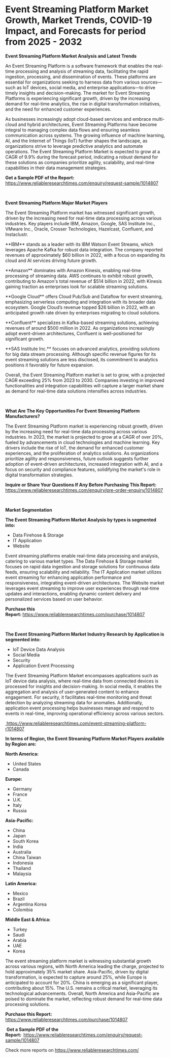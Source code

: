 <p><h1>Event Streaming Platform Market Growth, Market Trends, COVID-19 Impact, and Forecasts for period from 2025 - 2032</h1></p><p><strong>Event Streaming Platform Market Analysis and Latest Trends</strong></p>
<p><p>An Event Streaming Platform is a software framework that enables the real-time processing and analysis of streaming data, facilitating the rapid ingestion, processing, and dissemination of events. These platforms are essential for organizations seeking to harness data from various sources—such as IoT devices, social media, and enterprise applications—to drive timely insights and decision-making. The market for Event Streaming Platforms is experiencing significant growth, driven by the increasing demand for real-time analytics, the rise in digital transformation initiatives, and the need for enhanced customer experiences.</p><p>As businesses increasingly adopt cloud-based services and embrace multi-cloud and hybrid architectures, Event Streaming Platforms have become integral to managing complex data flows and ensuring seamless communication across systems. The growing influence of machine learning, AI, and the Internet of Things (IoT) further shapes the landscape, as organizations strive to leverage predictive analytics and automate operations. The Event Streaming Platform Market is expected to grow at a CAGR of 9.9% during the forecast period, indicating a robust demand for these solutions as companies prioritize agility, scalability, and real-time capabilities in their data management strategies.</p></p>
<p><strong>Get a Sample PDF of the Report:&nbsp;</strong> <a href="https://www.reliableresearchtimes.com/enquiry/request-sample/1014807?utm_campaign=3297&utm_medium=2&utm_source=Github&utm_content=ia&utm_term=06032025&utm_id=event-streaming-platform">https://www.reliableresearchtimes.com/enquiry/request-sample/1014807</a></p>
<p>&nbsp;</p>
<p><strong>Event Streaming Platform Major Market Players</strong></p>
<p><p>The Event Streaming Platform market has witnessed significant growth, driven by the increasing need for real-time data processing across various industries. Key players include IBM, Amazon, Google, SAS Institute Inc., VMware Inc., Oracle, Crosser Technologies, Hazelcast, Confluent, and Instaclustr.</p><p>**IBM** stands as a leader with its IBM Watson Event Streams, which leverages Apache Kafka for robust data integration. The company reported revenues of approximately $60 billion in 2022, with a focus on expanding its cloud and AI services driving future growth.</p><p>**Amazon** dominates with Amazon Kinesis, enabling real-time processing of streaming data. AWS continues to exhibit robust growth, contributing to Amazon's total revenue of $514 billion in 2022, with Kinesis gaining traction as enterprises look for scalable streaming solutions.</p><p>**Google Cloud** offers Cloud Pub/Sub and Dataflow for event streaming, emphasizing serverless computing and integration with its broader data ecosystem. Google Cloud’s revenue topped $26 billion in 2022, with an anticipated growth rate driven by enterprises migrating to cloud solutions.</p><p>**Confluent** specializes in Kafka-based streaming solutions, achieving revenues of around $500 million in 2022. As organizations increasingly adopt event-driven architectures, Confluent is well-positioned for significant growth.</p><p>**SAS Institute Inc.** focuses on advanced analytics, providing solutions for big data stream processing. Although specific revenue figures for its event streaming solutions are less disclosed, its commitment to analytics positions it favorably for future expansion.</p><p>Overall, the Event Streaming Platform market is set to grow, with a projected CAGR exceeding 25% from 2023 to 2030. Companies investing in improved functionalities and integration capabilities will capture a larger market share as demand for real-time data solutions intensifies across industries.</p></p>
<p>&nbsp;</p>
<p><strong>What Are The Key Opportunities For Event Streaming Platform Manufacturers?</strong></p>
<p><p>The Event Streaming Platform market is experiencing robust growth, driven by the increasing need for real-time data processing across various industries. In 2023, the market is projected to grow at a CAGR of over 20%, fueled by advancements in cloud technologies and machine learning. Key drivers include the rise of IoT, the demand for enhanced customer experiences, and the proliferation of analytics solutions. As organizations prioritize agility and responsiveness, future outlook suggests further adoption of event-driven architectures, increased integration with AI, and a focus on security and compliance features, solidifying the market's role in digital transformation strategies.</p></p>
<p><strong>Inquire or Share Your Questions If Any Before Purchasing This Report:</strong> <a href="https://www.reliableresearchtimes.com/enquiry/pre-order-enquiry/1014807?utm_campaign=3297&utm_medium=2&utm_source=Github&utm_content=ia&utm_term=06032025&utm_id=event-streaming-platform">https://www.reliableresearchtimes.com/enquiry/pre-order-enquiry/1014807</a></p>
<p>&nbsp;</p>
<p><strong>Market Segmentation</strong></p>
<p><strong>The Event Streaming Platform Market Analysis by types is segmented into:</strong></p>
<p><ul><li>Data Firehose & Storage</li><li>IT Application</li><li>Website</li></ul></p>
<p><p>Event streaming platforms enable real-time data processing and analysis, catering to various market types. The Data Firehose & Storage market focuses on rapid data ingestion and storage solutions for continuous data feeds, ensuring scalability and reliability. The IT Application market utilizes event streaming for enhancing application performance and responsiveness, integrating event-driven architectures. The Website market leverages event streaming to improve user experiences through real-time updates and interactions, enabling dynamic content delivery and personalized services based on user behavior.</p></p>
<p><strong>Purchase this Report:&nbsp;</strong><a href="https://www.reliableresearchtimes.com/purchase/1014807?utm_campaign=3297&utm_medium=2&utm_source=Github&utm_content=ia&utm_term=06032025&utm_id=event-streaming-platform">https://www.reliableresearchtimes.com/purchase/1014807</a></p>
<p>&nbsp;</p>
<p><strong>The Event Streaming Platform Market Industry Research by Application is segmented into:</strong></p>
<p><ul><li>IoT Device Data Analysis</li><li>Social Media</li><li>Security</li><li>Application Event Processing</li></ul></p>
<p><p>The Event Streaming Platform Market encompasses applications such as IoT device data analysis, where real-time data from connected devices is processed for insights and decision-making. In social media, it enables the aggregation and analysis of user-generated content to enhance engagement. For security, it facilitates real-time monitoring and threat detection by analyzing streaming data for anomalies. Additionally, application event processing helps businesses manage and respond to events in real-time, improving operational efficiency across various sectors.</p></p>
<p><a href="https://www.reliableresearchtimes.com/event-streaming-platform-r1014807?utm_campaign=3297&utm_medium=2&utm_source=Github&utm_content=ia&utm_term=06032025&utm_id=event-streaming-platform">&nbsp;https://www.reliableresearchtimes.com/event-streaming-platform-r1014807</a></p>
<p><strong>In terms of Region, the Event Streaming Platform Market Players available by Region are:</strong></p>
<p>
    <p> <strong> North America: </strong>
        <ul>
            <li>United States</li>
            <li>Canada</li>
        </ul>
        </p> 
    <p> <strong> Europe: </strong>
        <ul>
            <li>Germany</li>
            <li>France</li>
            <li>U.K.</li>
            <li>Italy</li>
            <li>Russia</li>
        </ul>
        </p> 
    <p> <strong> Asia-Pacific: </strong>
        <ul>
            <li>China</li>
            <li>Japan</li>
            <li>South Korea</li>
            <li>India</li>
            <li>Australia</li>
            <li>China Taiwan</li>
            <li>Indonesia</li>
            <li>Thailand</li>
            <li>Malaysia</li>
        </ul>
        </p> 
    <p> <strong> Latin America: </strong>
        <ul>
            <li>Mexico</li>
            <li>Brazil</li>
            <li>Argentina Korea</li>
            <li>Colombia</li>
        </ul>
        </p> 
    <p> <strong> Middle East & Africa: </strong>
        <ul>
            <li>Turkey</li>
            <li>Saudi</li>
            <li>Arabia</li>
            <li>UAE</li>
            <li>Korea</li>
        </ul>
    </p>
    </p>
<p><p>The event streaming platform market is witnessing substantial growth across various regions, with North America leading the charge, projected to hold approximately 35% market share. Asia-Pacific, driven by digital transformation, is expected to capture around 25%, while Europe is anticipated to account for 20%. China is emerging as a significant player, contributing about 15%. The U.S. remains a critical market, leveraging its technological advancements. Overall, North America and Asia-Pacific are poised to dominate the market, reflecting robust demand for real-time data processing solutions.</p></p>
<p><strong>Purchase this Report: </strong><a href="https://www.reliableresearchtimes.com/purchase/1014807?utm_campaign=3297&utm_medium=2&utm_source=Github&utm_content=ia&utm_term=06032025&utm_id=event-streaming-platform">https://www.reliableresearchtimes.com/purchase/1014807</a></p>
<p>&nbsp;<strong>Get a Sample PDF of the Report:&nbsp;&nbsp;</strong><a href="https://www.reliableresearchtimes.com/enquiry/request-sample/1014807?utm_campaign=3297&utm_medium=2&utm_source=Github&utm_content=ia&utm_term=06032025&utm_id=event-streaming-platform">https://www.reliableresearchtimes.com/enquiry/request-sample/1014807</a></p>
<p><strong></strong></p>
<p>Check more reports on <a href="https://www.reliableresearchtimes.com/?utm_campaign=3297&utm_medium=2&utm_source=Github&utm_content=ia&utm_term=06032025&utm_id=event-streaming-platform">https://www.reliableresearchtimes.com/</a></p>